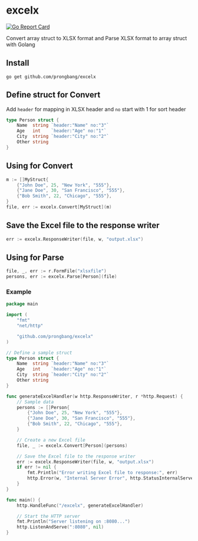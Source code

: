 # excelx

[![Go Report Card](https://goreportcard.com/badge/github.com/prongbang/excelx)](https://goreportcard.com/report/github.com/prongbang/excelx)

Convert array struct to XLSX format and Parse XLSX format to array struct with Golang

## Install

```shell
go get github.com/prongbang/excelx
```

## Define struct for Convert

Add `header` for mapping in XLSX header and `no` start with 1 for sort header

```go
type Person struct {
	Name  string `header:"Name" no:"3"`
	Age   int    `header:"Age" no:"1"`
	City  string `header:"City" no:"2"`
	Other string
}
```

## Using for Convert

```go
m := []MyStruct{
    {"John Doe", 25, "New York", "555"},
    {"Jane Doe", 30, "San Francisco", "555"},
    {"Bob Smith", 22, "Chicago", "555"},
}
file, err := excelx.Convert[MyStruct](m)
```

## Save the Excel file to the response writer

```go
err := excelx.ResponseWriter(file, w, "output.xlsx")
```

## Using for Parse

```go
file, _, err := r.FormFile("xlsxfile")
persons, err := excelx.Parse[Person](file)
```

### Example

```go
package main

import (
	"fmt"
	"net/http"

	"github.com/prongbang/excelx"
)

// Define a sample struct
type Person struct {
	Name  string `header:"Name" no:"3"`
	Age   int    `header:"Age" no:"1"`
	City  string `header:"City" no:"2"`
	Other string
}

func generateExcelHandler(w http.ResponseWriter, r *http.Request) {
	// Sample data
	persons := []Person{
		{"John Doe", 25, "New York", "555"},
		{"Jane Doe", 30, "San Francisco", "555"},
		{"Bob Smith", 22, "Chicago", "555"},
	}

	// Create a new Excel file
	file, _ := excelx.Convert[Person](persons)

	// Save the Excel file to the response writer
	err := excelx.ResponseWriter(file, w, "output.xlsx")
	if err != nil {
		fmt.Println("Error writing Excel file to response:", err)
		http.Error(w, "Internal Server Error", http.StatusInternalServerError)
	}
}

func main() {
	http.HandleFunc("/excelx", generateExcelHandler)

	// Start the HTTP server
	fmt.Println("Server listening on :8080...")
	http.ListenAndServe(":8080", nil)
}
```